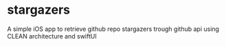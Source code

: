 # stargazers
A simple iOS app to retrieve github repo stargazers trough github api using CLEAN architecture and swiftUI

